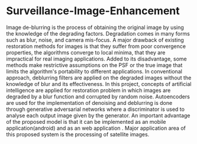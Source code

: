 # Surveillance-Image-Enhancement
  Image de-blurring is the process of obtaining the original image by using the knowledge of the degrading factors. Degradation comes in many forms such as blur, noise, and camera mis-focus. A major drawback of existing restoration methods for images is that they suffer from poor convergence properties, the algorithms converge to local minima, that they are impractical for real imaging applications. Added to its disadvantage, some methods make restrictive assumptions on the PSF or the true image that limits the algorithm's portability to different applications. In conventional approach, deblurring filters are applied on the degraded images without the knowledge of blur and its effectiveness. 
               In this project, concepts of artificial intelligence are applied for restoration problem in which images are degraded by a blur function and corrupted by random noise. Autoencoders are used for the implementation of denoising and deblurring is done through generative adversarial networks where a discriminator is used to analyse each output image given by the generator. An important advantage of the proposed model is that it can be implemented as an mobile application(android) and as an web application . Major application area of this proposed system is the processing of satellite images.

